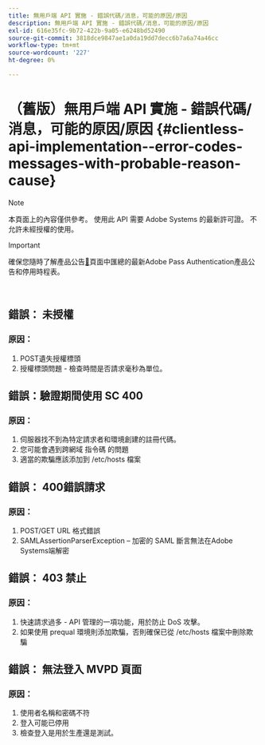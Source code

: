 ```yaml
---
title: 無用戶端 API 實施 - 錯誤代碼/消息，可能的原因/原因
description: 無用戶端 API 實施 - 錯誤代碼/消息，可能的原因/原因
exl-id: 616e35fc-9b72-422b-9a05-e6248bd52490
source-git-commit: 3818dce9847ae1a0da19dd7decc6b7a6a74a46cc
workflow-type: tm+mt
source-wordcount: '227'
ht-degree: 0%

---
```


# （舊版）無用戶端 API 實施 - 錯誤代碼/消息，可能的原因/原因 {#clientless-api-implementation--error-codes-messages-with-probable-reason-cause}

>[!NOTE]
>
>本頁面上的內容僅供參考。 使用此 API 需要 Adobe Systems 的最新許可證。 不允許未經授權的使用。

>[!IMPORTANT]
>
> 確保您隨時了解產品公告[&#128279;](/help/authentication/product-announcements.md)頁面中匯總的最新Adobe Pass Authentication產品公告和停用時程表。

</br>


## 錯誤： 未授權

### 原因：

1. POST遺失授權標頭
1. 授權標頭問題 - 檢查時間是否請求毫秒為單位。

## 錯誤：驗證期間使用 SC 400

### 原因：

1. 伺服器找不到為特定請求者和環境創建的註冊代碼。
1. 您可能會遇到跨網域 指令碼 的問題
1. 適當的欺騙應該添加到 /etc/hosts 檔案

## 錯誤： 400錯誤請求

### 原因：

1. POST/GET URL 格式錯誤
1. SAMLAssertionParserException – 加密的 SAML 斷言無法在Adobe Systems端解密

## 錯誤： 403 禁止

### 原因：

1. 快速請求過多 - API 管理的一項功能，用於防止 DoS 攻擊。
2. 如果使用 prequal 環境則添加欺騙，否則確保已從 /etc/hosts 檔案中刪除欺騙

## 錯誤： 無法登入 MVPD 頁面

### 原因：

1. 使用者名稱和密碼不符
2. 登入可能已停用
3. 檢查登入是用於生產還是測試。


<!--

## Related Information

- [Clientless API Reference](/help/authentication/rest-api-reference.md)

-->
